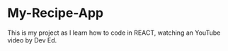 # My-Recipe-App
This is my project as I learn how to code in REACT, watching an YouTube video by Dev Ed.
